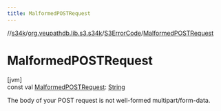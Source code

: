 ```yaml
---
title: MalformedPOSTRequest
---
```

//[s34k](../../../index.html)/[org.veupathdb.lib.s3.s34k](../index.html)/[S3ErrorCode](index.html)/[MalformedPOSTRequest](-malformed-p-o-s-t-request.html)



# MalformedPOSTRequest



[jvm]\
const val [MalformedPOSTRequest](-malformed-p-o-s-t-request.html): [String](https://kotlinlang.org/api/latest/jvm/stdlib/kotlin/-string/index.html)



The body of your POST request is not well-formed multipart/form-data.




